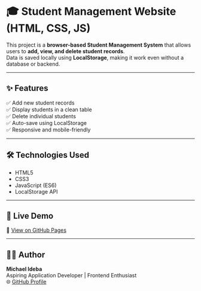 # 🎓 Student Management Website (HTML, CSS, JS)

This project is a **browser-based Student Management System** that allows users to **add, view, and delete student records**.  
Data is saved locally using **LocalStorage**, making it work even without a database or backend.

---

## ✨ Features
✅ Add new student records  
✅ Display students in a clean table  
✅ Delete individual students  
✅ Auto-save using LocalStorage  
✅ Responsive and mobile-friendly  

---

## 🛠️ Technologies Used
- HTML5  
- CSS3  
- JavaScript (ES6)  
- LocalStorage API  

---

## 🚀 Live Demo
🔗 [View on GitHub Pages](https://michaelideba0.github.io/student-management-website)



---

## 👨‍💻 Author
**Michael Ideba**  
Aspiring Application Developer | Frontend Enthusiast  
🌐 [GitHub Profile](https://github.com/michaelideba0)
